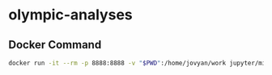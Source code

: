 # olympic-analyses

## Docker Command

```sh
docker run -it --rm -p 8888:8888 -v "$PWD":/home/jovyan/work jupyter/minimal-notebook
```
